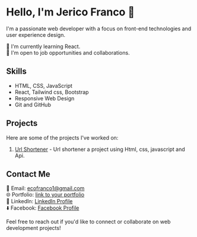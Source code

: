 # Hello, I'm Jerico Franco 👋

I'm a passionate web developer with a focus on front-end technologies and user experience design.

🌱 I'm currently learning React.<br/>
💼 I'm open to job opportunities and collaborations.

## Skills

- HTML, CSS, JavaScript
- React, Tailwind css, Bootstrap
- Responsive Web Design
- Git and GitHub

## Projects

Here are some of the projects I've worked on:

1. [Url Shortener](https://cout05.github.io/url-shortener/) - Url shortener a project using Html, css, javascript and Api.

## Contact Me

📧 Email: ecofranco1@gmail.com <br/>
🌐 Portfolio: [link to your portfolio](https://francojerico.netlify.app/) <br/>
📱 LinkedIn: [LinkedIn Profile](https://www.linkedin.com/in/jerico-franco-37b75627b/) <br/>
⬇️ Facebook: [Facebook Profile](https://www.facebook.com/jericofranco15/) <br/>

Feel free to reach out if you'd like to connect or collaborate on web development projects!

<!-- Feel free to add more sections as needed and customize the content to match your profile. -->

